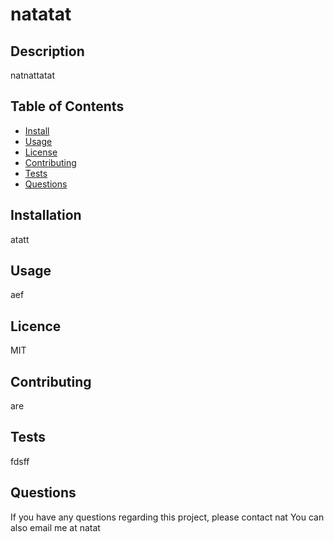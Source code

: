 
  # natatat

  ## Description
  natnattatat

  ## Table of Contents
  * [Install](#installation)
  * [Usage](#usage)
  * [License](#license)
  * [Contributing](#contributing)
  * [Tests](#tests)
  * [Questions](#questions)

  ## Installation
  atatt

  ## Usage
  aef

  ## Licence
  MIT

  ## Contributing
  are

  ## Tests
  fdsff

  ## Questions
  If you have any questions regarding this project, please contact nat
  You can also email me at natat
